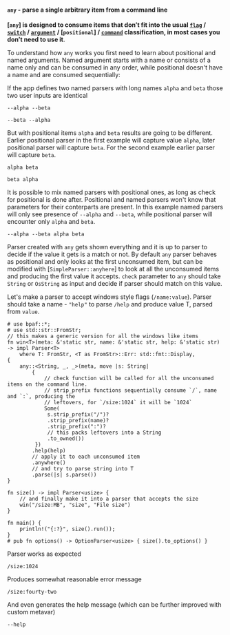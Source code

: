 #### `any` - parse a single arbitrary item from a command line

**[`any`] is designed to consume items that don’t fit into the usual [`flag`](SimpleParser::flag)
/ [`switch`](SimpleParser::switch) / [`argument`](SimpleParser::argument) / [`positional`]
/ [`command`](OptionParser::command) classification, in most cases you don’t need to use it**.

To understand how `any` works you first need to learn about positional and named arguments.
Named argument starts with a name or consists of a name only and can be consumed in any order,
while positional doesn't have a name and are consumed sequentially:

If the app defines two named parsers with long names `alpha` and `beta` those two user inputs
are identical

```text
--alpha --beta
```
```text
--beta --alpha
```

But with positional items `alpha` and `beta` results are going to be different. Earlier
positional parser in the first example will capture value `alpha`, later positional parser will
capture `beta`. For the second example earlier parser will capture `beta`.

```text
alpha beta
```
```text
beta alpha
```

It is possible to mix named parsers with positional ones, as long as check for positional is
done after. Positional and named parsers won't know that parameters for their conterparts are
present. In this example named parsers will only see presence of `--alpha` and `--beta`, while
positional parser will encounter only `alpha` and `beta`.

```text
--alpha --beta alpha beta
```

Parser created with `any` gets shown everything and it is up to parser to decide if the value it
gets is a match or not. By default `any` parser behaves as positional and only looks at the
first unconsumed item, but can be modified with [`SimpleParser::anyhere`] to look at all the
unconsumed items and producing the first value it accepts. `check` parameter to `any` should
take `String` or `OsString` as input and decide if parser should match on this value.

Let's make a parser to accept windows style flags (`/name:value`). Parser should take a name -
`"help"` to parse `/help` and produce value T, parsed from `value`.

```rust,id:1
# use bpaf::*;
# use std::str::FromStr;
// this makes a generic version for all the windows like items
fn win<T>(meta: &'static str, name: &'static str, help: &'static str) -> impl Parser<T>
    where T: FromStr, <T as FromStr>::Err: std::fmt::Display,
{
    any::<String, _, _>(meta, move |s: String|
        {
            // check function will be called for all the unconsumed items on the command line.
            // strip_prefix functions sequentially consume `/`, name and `:`, producing the
            // leftovers, for `/size:1024` it will be `1024`
            Some(
             s.strip_prefix("/")?
             .strip_prefix(name)?
             .strip_prefix(":")?
             // this packs leftovers into a String
             .to_owned())
         })
        .help(help)
        // apply it to each unconsumed item
        .anywhere()
        // and try to parse string into T
        .parse(|s| s.parse())
}

fn size() -> impl Parser<usize> {
    // and finally make it into a parser that accepts the size
    win("/size:MB", "size", "File size")
}

fn main() {
    println!("{:?}", size().run());
}
# pub fn options() -> OptionParser<usize> { size().to_options() }
```

Parser works as expected

```run,id:1
/size:1024
```

Produces somewhat reasonable error message

```run,id:1
/size:fourty-two
```

And even generates the help message (which can be further improved with custom metavar)

```run,id:1
--help
```
